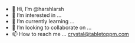 - 👋 Hi, I’m @harshlarsh
- 👀 I’m interested in ...
- 🌱 I’m currently learning ...
- 💞️ I’m looking to collaborate on ...
- 📫 How to reach me ... crystal@tabletoppm.com

<!---
harshlarsh/harshlarsh is a ✨ special ✨ repository because its `README.md` (this file) appears on your GitHub profile.
You can click the Preview link to take a look at your changes.
--->
